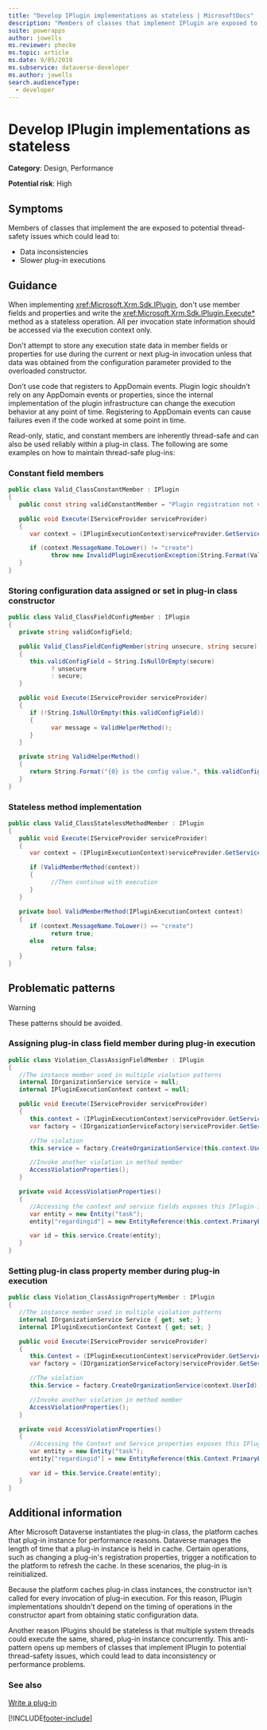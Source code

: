 ```yaml
---
title: "Develop IPlugin implementations as stateless | MicrosoftDocs"
description: "Members of classes that implement IPlugin are exposed to potential thread-safety issues, which could lead to data inconsistency or performance problems."
suite: powerapps
author: jowells
ms.reviewer: phecke
ms.topic: article
ms.date: 9/05/2019
ms.subservice: dataverse-developer
ms.author: jowells
search.audienceType: 
  - developer
---
```

# Develop IPlugin implementations as stateless



**Category**: Design, Performance

**Potential risk**: High

<a name='symptoms'></a>

## Symptoms

Members of classes that implement the <xref href="Microsoft.Xrm.Sdk.IPlugin?text=IPlugin interface" /> are exposed to potential thread-safety issues which could lead to:

- Data inconsistencies
- Slower plug-in executions

<a name='guidance'></a>

## Guidance

When implementing <xref:Microsoft.Xrm.Sdk.IPlugin>, don't use member fields and properties and write the <xref:Microsoft.Xrm.Sdk.IPlugin.Execute*> method as a stateless operation. All per invocation state information should be accessed via the execution context only.

Don't attempt to store any execution state data in member fields or properties for use during the current or next plug-in invocation unless that data was obtained from the configuration parameter provided to the overloaded constructor.

Don't use code that registers to AppDomain events. Plugin logic shouldn't rely on any AppDomain events or properties, since the internal implementation of the plugin infrastructure can change the execution behavior at any point of time. Registering to AppDomain events can cause failures even if the code worked at some point in time.

Read-only, static, and constant members are inherently thread-safe and can also be used reliably within a plug-in class. The following are some examples on how to maintain thread-safe plug-ins:

### Constant field members

```csharp
public class Valid_ClassConstantMember : IPlugin
{
   public const string validConstantMember = "Plugin registration not valid for {0} message.";

   public void Execute(IServiceProvider serviceProvider)
   {
      var context = (IPluginExecutionContext)serviceProvider.GetService(typeof(IPluginExecutionContext));

      if (context.MessageName.ToLower() != "create")
            throw new InvalidPluginExecutionException(String.Format(Valid_ClassConstantMember.validConstantMember, context.MessageName));
   }
}
```

### Storing configuration data assigned or set in plug-in class constructor

```csharp
public class Valid_ClassFieldConfigMember : IPlugin
{
   private string validConfigField;

   public Valid_ClassFieldConfigMember(string unsecure, string secure)
   {
      this.validConfigField = String.IsNullOrEmpty(secure)
            ? unsecure
            : secure;
   }

   public void Execute(IServiceProvider serviceProvider)
   {
      if (!String.IsNullOrEmpty(this.validConfigField))
      {
            var message = ValidHelperMethod();
      }
   }

   private string ValidHelperMethod()
   {
      return String.Format("{0} is the config value.", this.validConfigField);
   }
}
```

### Stateless method implementation

```csharp
public class Valid_ClassStatelessMethodMember : IPlugin
{
   public void Execute(IServiceProvider serviceProvider)
   {
      var context = (IPluginExecutionContext)serviceProvider.GetService(typeof(IPluginExecutionContext));

      if (ValidMemberMethod(context))
      {
            //Then continue with execution
      }
   }

   private bool ValidMemberMethod(IPluginExecutionContext context)
   {
      if (context.MessageName.ToLower() == "create")
            return true;
      else
            return false;
   }
}
```

<a name='problem'></a>

## Problematic patterns

> [!WARNING]
> These patterns should be avoided.

### Assigning plug-in class field member during plug-in execution
 
```csharp
public class Violation_ClassAssignFieldMember : IPlugin
{
   //The instance member used in multiple violation patterns
   internal IOrganizationService service = null;
   internal IPluginExecutionContext context = null;

   public void Execute(IServiceProvider serviceProvider)
   {
      this.context = (IPluginExecutionContext)serviceProvider.GetService(typeof(IPluginExecutionContext));
      var factory = (IOrganizationServiceFactory)serviceProvider.GetService(typeof(IOrganizationServiceFactory));

      //The violation
      this.service = factory.CreateOrganizationService(this.context.UserId);

      //Invoke another violation in method member
      AccessViolationProperties();
   }

   private void AccessViolationProperties()
   {
      //Accessing the context and service fields exposes this IPlugin implementation to thread-safety issues
      var entity = new Entity("task");
      entity["regardingid"] = new EntityReference(this.context.PrimaryEntityName, this.context.PrimaryEntityId);

      var id = this.service.Create(entity);
   }
}
```

### Setting plug-in class property member during plug-in execution

```csharp
public class Violation_ClassAssignPropertyMember : IPlugin
{
   //The instance member used in multiple violation patterns
   internal IOrganizationService Service { get; set; }
   internal IPluginExecutionContext Context { get; set; }

   public void Execute(IServiceProvider serviceProvider)
   {
      this.Context = (IPluginExecutionContext)serviceProvider.GetService(typeof(IPluginExecutionContext));
      var factory = (IOrganizationServiceFactory)serviceProvider.GetService(typeof(IOrganizationServiceFactory));

      //The violation
      this.Service = factory.CreateOrganizationService(context.UserId);

      //Invoke another violation in method member
      AccessViolationProperties();
   }

   private void AccessViolationProperties()
   {
      //Accessing the Context and Service properties exposes this IPlugin implementation to thread-safety issues
      var entity = new Entity("task");
      entity["regardingid"] = new EntityReference(this.Context.PrimaryEntityName, this.Context.PrimaryEntityId);

      var id = this.Service.Create(entity);
   }
}
```

<a name='additional'></a>

## Additional information

After Microsoft Dataverse instantiates the plug-in class, the platform caches that plug-in instance for performance reasons. Dataverse manages the length of time that a plug-in instance is held in cache. Certain operations, such as changing a plug-in's registration properties, trigger a notification to the platform to refresh the cache. In these scenarios, the plug-in is reinitialized.

Because the platform caches plug-in class instances, the constructor isn't called for every invocation of plug-in execution. For this reason, IPlugin implementations shouldn't depend on the timing of operations in the constructor apart from obtaining static configuration data.

Another reason IPlugins should be stateless is that multiple system threads could execute the same, shared, plug-in instance concurrently. This anti-pattern opens up members of classes that implement IPlugin to potential thread-safety issues, which could lead to data inconsistency or performance problems.

<a name='seealso'></a>

### See also

[Write a plug-in](../../write-plug-in.md)<br />


[!INCLUDE[footer-include](../../../../includes/footer-banner.md)]
